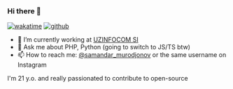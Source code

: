 ### Hi there 👋

[![wakatime](https://wakatime.com/badge/user/2db4ff5c-5ced-489e-bec3-8a1b9b8df36c.svg)](https://wakatime.com/@2db4ff5c-5ced-489e-bec3-8a1b9b8df36c)
[![github](https://img.shields.io/github/followers/samixgroup?logo=github&style=plastic)](https://github.com/samixgroup?tab=followers)

- 🔭 I’m currently working at [UZINFOCOM SI](https://uzinfocom.uz)
- 💬 Ask me about PHP, Python (going to switch to JS/TS btw)
- 📫 How to reach me: [@samandar_murodjonov](https://t.me/samandar_murodjonov) or the same username on Instagram

I'm 21 y.o. and really passionated to contribute to open-source
